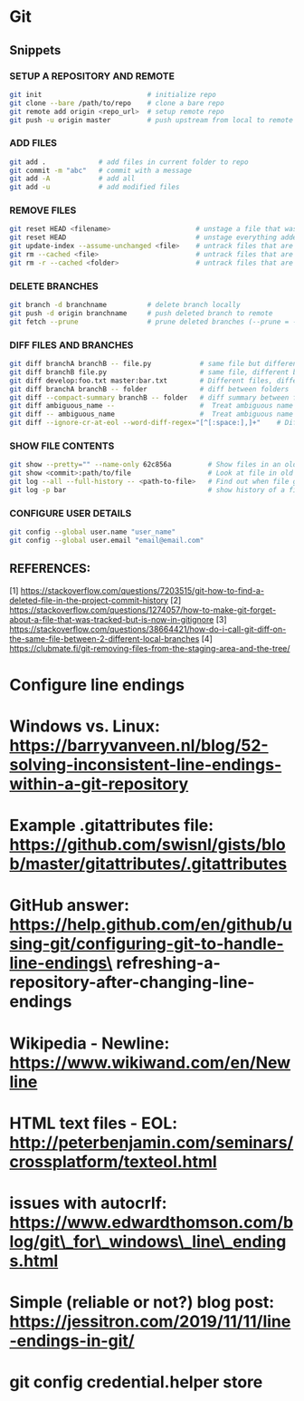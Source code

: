#   Git

## Snippets

### SETUP A REPOSITORY AND REMOTE

```bash
git init                          # initialize repo
git clone --bare /path/to/repo    # clone a bare repo
git remote add origin <repo_url>  # setup remote repo
git push -u origin master         # push upstream from local to remote repo
```

### ADD FILES

```bash
git add .             # add files in current folder to repo
git commit -m "abc"   # commit with a message
git add -A            # add all
git add -u            # add modified files
```

### REMOVE FILES

```bash
git reset HEAD <filename>                     # unstage a file that was added
git reset HEAD                                # unstage everything added
git update-index --assume-unchanged <file>    # untrack files that are already in repo: best way [2]
git rm --cached <file>                        # untrack files that are already in repo: other way
git rm -r --cached <folder>                   # untrack files that are already in repo: other way
```

### DELETE BRANCHES

```bash
git branch -d branchname          # delete branch locally
git push -d origin branchname     # push deleted branch to remote
git fetch --prune                 # prune deleted branches (--prune = -p)
```

### DIFF FILES AND BRANCHES 

```bash
git diff branchA branchB -- file.py            # same file but different branches [3]
git diff branchB file.py                       # same file, different branches (if you are already in branchA)
git diff develop:foo.txt master:bar.txt        # Different files, different branches
git diff branchA branchB -- folder             # diff between folders
git diff --compact-summary branchB -- folder   # diff summary between folder between current branch and other branch
git diff ambiguous_name --                     #  Treat ambiguous name as a branch name
git diff -- ambiguous_name                     #  Treat ambiguous name as a file name
git diff --ignore-cr-at-eol --word-diff-regex="[^[:space:],]+"    # Diffs between words only
```

### SHOW FILE CONTENTS

```bash
git show --pretty="" --name-only 62c856a         # Show files in an old commit:
git show <commit>:path/to/file                   # Look at file in old commite
git log --all --full-history -- <path-to-file>   # Find out when file got deleted [1]
git log -p bar                                   # show history of a file 
```

### CONFIGURE USER DETAILS

```bash
git config --global user.name "user_name"
git config --global user.email "email@email.com"
```

## REFERENCES:

[1] https://stackoverflow.com/questions/7203515/git-how-to-find-a-deleted-file-in-the-project-commit-history
[2] https://stackoverflow.com/questions/1274057/how-to-make-git-forget-about-a-file-that-was-tracked-but-is-now-in-gitignore
[3] https://stackoverflow.com/questions/38664421/how-do-i-call-git-diff-on-the-same-file-between-2-different-local-branches
[4] https://clubmate.fi/git-removing-files-from-the-staging-area-and-the-tree/

#    Configure line endings
#     Windows vs. Linux: https://barryvanveen.nl/blog/52-solving-inconsistent-line-endings-within-a-git-repository
#     Example .gitattributes file: https://github.com/swisnl/gists/blob/master/gitattributes/.gitattributes
#     GitHub answer: https://help.github.com/en/github/using-git/configuring-git-to-handle-line-endings\ refreshing-a-repository-after-changing-line-endings
#     Wikipedia - Newline: https://www.wikiwand.com/en/Newline
#     HTML text files - EOL: http://peterbenjamin.com/seminars/crossplatform/texteol.html
#     issues with autocrlf: https://www.edwardthomson.com/blog/git\_for\_windows\_line\_endings.html
#     Simple (reliable or not?) blog post: https://jessitron.com/2019/11/11/line-endings-in-git/
#     git config credential.helper store
